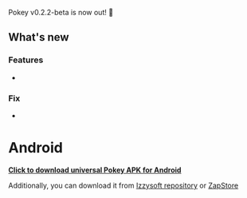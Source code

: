 Pokey v0.2.2-beta is now out! :rocket:

## What's new
### Features
-
### Fix
-

# Android

**[Click to download universal Pokey APK for Android](https://github.com/KoalaSat/pokey/releases/download/v0.2.2-beta/pokey-universal-v0.2.2-beta.apk)**

Additionally, you can download it from [Izzysoft repository](https://apt.izzysoft.de/fdroid/) or [ZapStore](https://zapstore.dev/)
